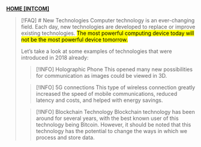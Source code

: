 **[HOME [INTCOM]](INTCOM11.md#^MIDCH7)**

>[!FAQ] # New Technologies
>Computer technology is an ever-changing field. Each day, new technologies are developed to replace or improve existing technologies. <mark class="hltr-lightgreen">The most powerful computing device today will not be the most powerful device tomorrow.</mark>
>
> Let’s take a look at some examples of technologies that were introduced in 2018 already:
>>[!INFO] Holographic Phone
>>This opened many new possibilities for communication as images could be viewed in 3D.
>
>>[!INFO] 5G connections
>>This type of wireless connection greatly increased the speed of mobile communications, reduced latency and costs, and helped with energy savings.
>
>>[!INFO] Blockchain Technology
>>Blockchain technology has been around for several years, with the best known user of this technology being Bitcoin. However, it should be noted that this technology has the potential to change the ways in which we process and store data.
